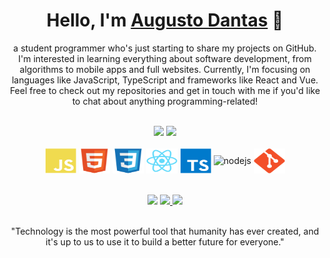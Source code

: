 <div align="center"> 
<h1> Hello, I'm <a href="https://www.linkedin.com/in/augusto-dantas/" target="_blank">Augusto Dantas</a> 👋 </h1>
</div 
    
<p align="center">
<p align="center">
    a student programmer who's just starting to share my projects on GitHub. I'm interested in learning everything about software development, from algorithms to mobile apps and full websites. Currently, I'm focusing on languages like JavaScript, TypeScript and frameworks like React and Vue. Feel free to check out my repositories and get in touch with me if you'd like to chat about anything programming-related!
</p><br>



<div align="center">
    <img height="150em" src="https://github-readme-stats.vercel.app/api?username=devAugustoW&count_private=true&include_all_commits=true&show_icons=true&theme=transparent&hide_border=false&show_owner=true"/>
    <img height="150em" src="https://github-readme-stats.vercel.app/api/top-langs/?username=devAugustoW&theme=transparent&hide_border=false&&layout=compact"/>
</div>

<div align="center" valign="top"><br>
  <img align="center" alt="Js" height="40" width="50" src="https://raw.githubusercontent.com/devicons/devicon/master/icons/javascript/javascript-plain.svg">
  <img align="center" alt="HTML" height="40" width="50" src="https://raw.githubusercontent.com/devicons/devicon/master/icons/html5/html5-original.svg">
  <img align="center" alt="CSS" height="40" width="50" src="https://raw.githubusercontent.com/devicons/devicon/master/icons/css3/css3-original.svg">
  <img align="center" alt="React" height="40" width="50" src="https://raw.githubusercontent.com/devicons/devicon/master/icons/react/react-original.svg">
  <img align="center" alt="Js" height="40" width="50" src="https://raw.githubusercontent.com/devicons/devicon/master/icons/typescript/typescript-plain.svg">
  <img align="center" alt="nodejs" height="40" width="50" src="https://cdn.worldvectorlogo.com/logos/nodejs-icon.svg">
  <img align="center" alt="git" height="40" width="50" src="https://raw.githubusercontent.com/devicons/devicon/master/icons/git/git-original.svg">
</div><br><br>
  
<div align="center">
  <a href="https://www.linkedin.com/in/augusto-dantas/" target="_blank"><img src="https://img.shields.io/badge/-LinkedIn-%230077B5?style=for-the-badge&logo=linkedin&logoColor=white" target="_blank"></a>
  <a href="mailto:augustodantas.dev@gmail.com"><img src="https://img.shields.io/badge/-Gmail-%23333?style=for-the-badge&logo=gmail&logoColor=white" target="_blank">
  <a href="https://www.instagram.com/augusto.dom/" target="_blank"><img src="https://img.shields.io/badge/-Instagram-%23E4405F?style=for-the-badge&logo=instagram&logoColor=white" target="_blank"></a>
</div><br>

<p align="center">"Technology is the most powerful tool that humanity has ever created, and it's up to us to use it to build a better future for everyone."</p>

